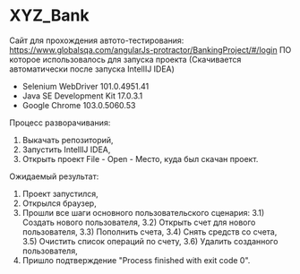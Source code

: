 # XYZ_Bank
Сайт для прохождения автото-тестирования: https://www.globalsqa.com/angularJs-protractor/BankingProject/#/login
ПО которое использовалось для запуска проекта (Скачивается автоматически после запуска IntellIJ IDEA)
- Selenium WebDriver 101.0.4951.41
- Java SE Development Kit 17.0.3.1
- Google Chrome 103.0.5060.53

Процесс разворачивания:
1) Выкачать репозиторий,
2) Запустить IntellIJ IDEA,
3) Открыть проект File - Open - Место, куда был скачан проект.

Ожидаемый результат: 
1) Проект запустился,
2) Открылся браузер,
3) Прошли все шаги основного пользовательского сценария: 
3.1) Создать нового пользователя,
3.2) Открыть счет для нового пользователя,
3.3) Пополнить счета,
3.4) Снять средств со счета,
3.5) Очистить список операций по счету,
3.6) Удалить созданного пользователя,
4) Пришло подтверждение "Process finished with exit code 0".
